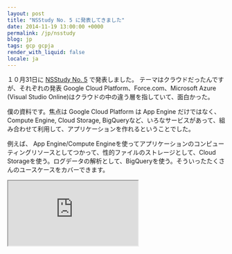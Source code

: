 ```yaml
---
layout: post
title: "NSStudy No. 5 に発表してきました"
date: 2014-11-19 13:00:00 +0000
permalink: /jp/nsstudy
blog: jp
tags: gcp gcpja
render_with_liquid: false
locale: ja
---
```


１０月31日に [NSStudy No. 5](http://nsstudy.connpass.com/event/9408/) で発表しました。 テーマはクラウドだったんですが、それぞれの発表 Google Cloud Platform、Force.com、Microsoft Azure (Visual Studio Online)はクラウドの中の違う層を指していて、面白かった。

僕の資料です。焦点は Google Cloud Platform は App Engine だけではなく、Compute Engine, Cloud Storage, BigQueryなど、いろなサービスがあって、組み合わせて利用して、アプリケーションを作れるということでした。

例えば、 App Engine/Compute Engineを使ってアプリケーションのコンピューティングリソースとしてつかって、性的ファイルのストレージとして、Cloud Storageを使う。ログデータの解析として、BigQueryを使う。そういったたくさんのユースケースをカバーできます。

<iframe
    title="Google Presentations viewer"
    src="https://docs.google.com/presentation/d/e/2PACX-1vTudOGeOQZxrmNYJY7R6xd-NaVJKqdatftRVPvYyC0sDKVo9SGuTz_BaA3hsEoTtRReb5TtIw_dO8bc/pubembed?start=false&loop=false&delayms=3000"
    class="gdrive-preso"
    allowfullscreen>
</iframe>
